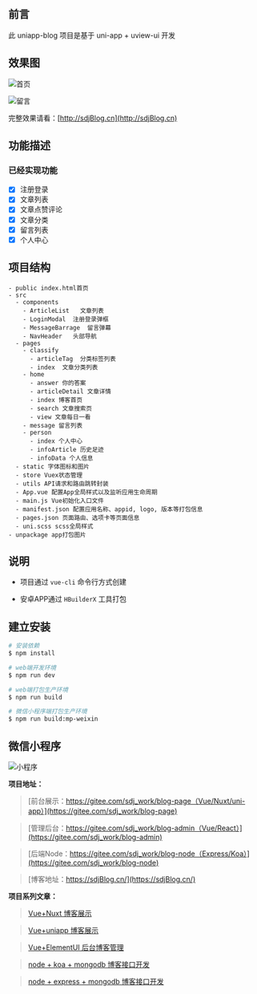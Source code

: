 ## 前言

此 uniapp-blog 项目是基于 uni-app + uview-ui 开发

## 效果图

![首页](https://s3.ax1x.com/2021/03/18/6gU0fJ.png)  

![留言](https://s3.ax1x.com/2021/03/18/6gUDp9.png)

完整效果请看：[http://sdjBlog.cn](http://sdjBlog.cn)

## 功能描述

### 已经实现功能

- [x] 注册登录
- [x] 文章列表
- [x] 文章点赞评论
- [x] 文章分类
- [x] 留言列表
- [x] 个人中心

## 项目结构

```
- public index.html首页
- src
  - components
    - ArticleList   文章列表
    - LoginModal  注册登录弹框
    - MessageBarrage  留言弹幕
    - NavHeader   头部导航
  - pages
    - classify   
      - articleTag  分类标签列表
      - index  文章分类列表
    - home
      - answer 你的答案
      - articleDetail 文章详情
      - index 博客首页
      - search 文章搜索页
      - view 文章每日一看
    - message 留言列表
    - person
      - index 个人中心
      - infoArticle 历史足迹
      - infoData 个人信息
  - static 字体图标和图片
  - store Vuex状态管理
  - utils API请求和路由跳转封装
  - App.vue 配置App全局样式以及监听应用生命周期
  - main.js Vue初始化入口文件
  - manifest.json 配置应用名称、appid, logo, 版本等打包信息
  - pages.json 页面路由、选项卡等页面信息
  - uni.scss scss全局样式
- unpackage app打包图片

```

## 说明

- 项目通过 `vue-cli` 命令行方式创建

- 安卓APP通过 `HBuilderX` 工具打包

## 建立安装

```bash
# 安装依赖
$ npm install

# web端开发环境
$ npm run dev

# web端打包生产环境
$ npm run build

# 微信小程序端打包生产环境
$ npm run build:mp-weixin
```

## 微信小程序

![小程序](https://s3.ax1x.com/2021/03/11/6thivV.jpg)

**项目地址：**

> [前台展示：https://gitee.com/sdj_work/blog-page（Vue/Nuxt/uni-app）](https://gitee.com/sdj_work/blog-page)

> [管理后台：https://gitee.com/sdj_work/blog-admin（Vue/React）](https://gitee.com/sdj_work/blog-admin)

> [后端Node：https://gitee.com/sdj_work/blog-node（Express/Koa）](https://gitee.com/sdj_work/blog-node)

> [博客地址：https://sdjBlog.cn/](https://sdjBlog.cn/)

**项目系列文章：**

> [Vue+Nuxt 博客展示](https://juejin.cn/post/6940629661147725861)

> [Vue+uniapp 博客展示](https://juejin.cn/post/6941182524303343624)

> [Vue+ElementUI 后台博客管理](https://juejin.cn/post/6935733545029599262)

> [node + koa + mongodb 博客接口开发](https://juejin.cn/post/6937589228423348238)

> [node + express + mongodb 博客接口开发](https://juejin.cn/post/6865113400251432967)